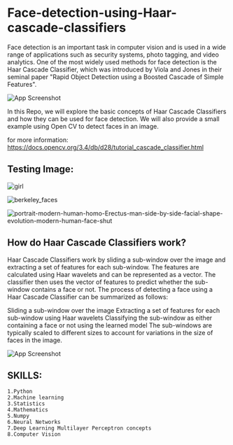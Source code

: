 # Face-detection-using-Haar-cascade-classifiers


Face detection is an important task in computer vision and is used in a wide range of applications such as security systems, photo tagging, and video analytics. One of the most widely used methods for face detection is the Haar Cascade Classifier, which was introduced by Viola and Jones in their seminal paper "Rapid Object Detection using a Boosted Cascade of Simple Features".


![App Screenshot](https://s3.ap-south-1.amazonaws.com/techleer/283.jpg)



In this Repo, we will explore the basic concepts of Haar Cascade Classifiers and how they can be used for face detection. We will also provide a small example using Open CV to detect faces in an image.


for more information:
https://docs.opencv.org/3.4/db/d28/tutorial_cascade_classifier.html



## Testing Image:


![girl](https://user-images.githubusercontent.com/114558376/221492493-1dad4a94-31a2-40e4-bf09-e6df425c54fe.png)


![berkeley_faces](https://user-images.githubusercontent.com/114558376/221497680-5ec2c9bc-4540-452d-9e7c-ffa7edff7a9b.jpg)


![portrait-modern-human-homo-Erectus-man-side-by-side-facial-shape-evolution-modern-human-face-shut](https://user-images.githubusercontent.com/114558376/221498027-448cdd34-26a0-411b-a9c2-5bf5591d563d.jpg)




## How do Haar Cascade Classifiers work?

Haar Cascade Classifiers work by sliding a sub-window over the image and extracting a set of features for each sub-window. The features are calculated using Haar wavelets and can be represented as a vector. The classifier then uses the vector of features to predict whether the sub-window contains a face or not. The process of detecting a face using a Haar Cascade Classifier can be summarized as follows:

Sliding a sub-window over the image
Extracting a set of features for each sub-window using Haar wavelets
 Classifying the sub-window as either containing a face or not using the learned model
The sub-windows are typically scaled to different sizes to account for variations in the size of faces in the image.


![App Screenshot](https://media.geeksforgeeks.org/wp-content/uploads/20211009111214/gfghaarf.png)







## SKILLS:

    1.Python 
    2.Machine learning 
    3.Statistics
    4.Mathematics
    5.Numpy 
    6.Neural Networks
    7.Deep Learning Multilayer Perceptron concepts 
    8.Computer Vision
